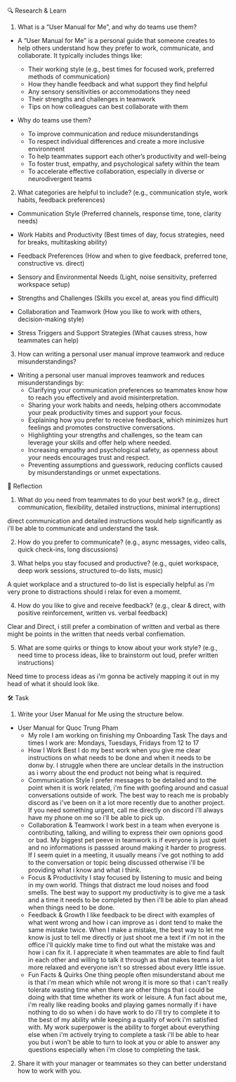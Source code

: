 🔍 Research & Learn

1. What is a “User Manual for Me”, and why do teams use them?

- A “User Manual for Me” is a personal guide that someone creates to help others understand how they prefer to work, communicate, and collaborate. It typically includes things like:
  - Their working style (e.g., best times for focused work, preferred methods of communication)
  - How they handle feedback and what support they find helpful
  - Any sensory sensitivities or accommodations they need
  - Their strengths and challenges in teamwork
  - Tips on how colleagues can best collaborate with them

- Why do teams use them?
  - To improve communication and reduce misunderstandings
  - To respect individual differences and create a more inclusive environment
  - To help teammates support each other’s productivity and well-being
  - To foster trust, empathy, and psychological safety within the team
  - To accelerate effective collaboration, especially in diverse or neurodivergent teams

2. What categories are helpful to include? (e.g., communication style, work habits, feedback preferences)

- Communication Style
(Preferred channels, response time, tone, clarity needs)

- Work Habits and Productivity
(Best times of day, focus strategies, need for breaks, multitasking ability)

- Feedback Preferences
(How and when to give feedback, preferred tone, constructive vs. direct)

- Sensory and Environmental Needs
(Light, noise sensitivity, preferred workspace setup)

- Strengths and Challenges
(Skills you excel at, areas you find difficult)

- Collaboration and Teamwork
(How you like to work with others, decision-making style)

- Stress Triggers and Support Strategies
(What causes stress, how teammates can help)

3. How can writing a personal user manual improve teamwork and reduce misunderstandings?

- Writing a personal user manual improves teamwork and reduces misunderstandings by:
  - Clarifying your communication preferences so teammates know how to reach you effectively and avoid misinterpretation.
  - Sharing your work habits and needs, helping others accommodate your peak productivity times and support your focus.
  - Explaining how you prefer to receive feedback, which minimizes hurt feelings and promotes constructive conversations.
  - Highlighting your strengths and challenges, so the team can leverage your skills and offer help where needed.
  - Increasing empathy and psychological safety, as openness about your needs encourages trust and respect.
  - Preventing assumptions and guesswork, reducing conflicts caused by misunderstandings or unmet expectations.

📝 Reflection

1. What do you need from teammates to do your best work? (e.g., direct communication, flexibility, detailed instructions, minimal interruptions)

direct communication and detailed instructions would help significantly as i'll be able to communicate and understand the task. 

2. How do you prefer to communicate? (e.g., async messages, video calls, quick check-ins, long discussions)

3. What helps you stay focused and productive? (e.g., quiet workspace, deep work sessions, structured to-do lists, music)

A quiet workplace and a structured to-do list is especially helpful as i'm very prone to distractions should i relax for even a momemt.

4. How do you like to give and receive feedback? (e.g., clear & direct, with positive reinforcement, written vs. verbal feedback)

Clear and Direct, i still prefer a combination of written and verbal as there might be points in the written that needs verbal confiemation.

5. What are some quirks or things to know about your work style? (e.g., need time to process ideas, like to brainstorm out loud, prefer written instructions)

Need time to process ideas as i'm gonna be actively mapping it out in my head of what it should look like.

🛠️ Task

1. Write your User Manual for Me using the structure below.

- User Manual for Quoc Trung Pham
  - My role
I am working on finishing my Onboarding Task
The days and times I work are: Mondays, Tuesdays, Fridays from 12 to 17
  - How I Work Best
I do my best work when you give me clear instructions on what needs to be done and when it needs to be donw by.
I struggle when there are unclear details in the instruction as i worry about the end product not being what is required.
  - Communication Style
I prefer messages to be detailed and to the point when it is work related, i'm fine with goofing around and casual conversations outside of work.
The best way to reach me is probably discord as i've been on it a lot more recently due to another project.
If you need something urgent, call me directly on discord i'll always have my phone on me so i'll be able to pick up.
  - Collaboration & Teamwork
I work best in a team when everyone is contributing, talking, and willing to express their own opnions good or bad.
My biggest pet peeve in teamwork is if everyone is just quiet and no informations is passsed around making it harder to progress.
If I seem quiet in a meeting, it usually means i've got nothing to add to the conversation or topic being discussed otherwise i'll be providing what i know and what i think.
  - Focus & Productivity
I stay focused by listening to music and being in my own world.
Things that distract me loud noises and food smells.
The best way to support my productivity is to give me a task and a time it needs to be completed by then i'll be able to plan ahead when things need to be done.
  - Feedback & Growth
I like feedback to be direct with examples of what went wrong and how i can improve as i dont tend to make the same mistake twice.
When I make a mistake, the best way to let me know is just to tell me directly or just shoot me a text if i'm not in the office i'll quickly make time to find out what the mistake was and how i can fix it.
I appreciate it when teammates are able to find fault in each other and willing to talk it through as that makes teams a lot more relaxed and everyone isn't so stressed about every little issue. 
  - Fun Facts & Quirks
One thing people often misunderstand about me is that i'm mean which while not wrong it is more so that i can't really tolerate wasting time when there are other things that i could be doing with that time whether its work or leisure.
A fun fact about me, i'm really like reading books and playing games normally if i have nothing to do so when i do have work to do i'll try to complete it to the best of my ability while keeping a quality of work i'm satisfied with.
My work superpower is the ability to forget about everything else when i'm actively trying to complete a task i'll be able to hear you but i won't be able to  turn to look at you or able to answer any questions especially when i'm close to completing the task.

2. Share it with your manager or teammates so they can better understand how to work with you.